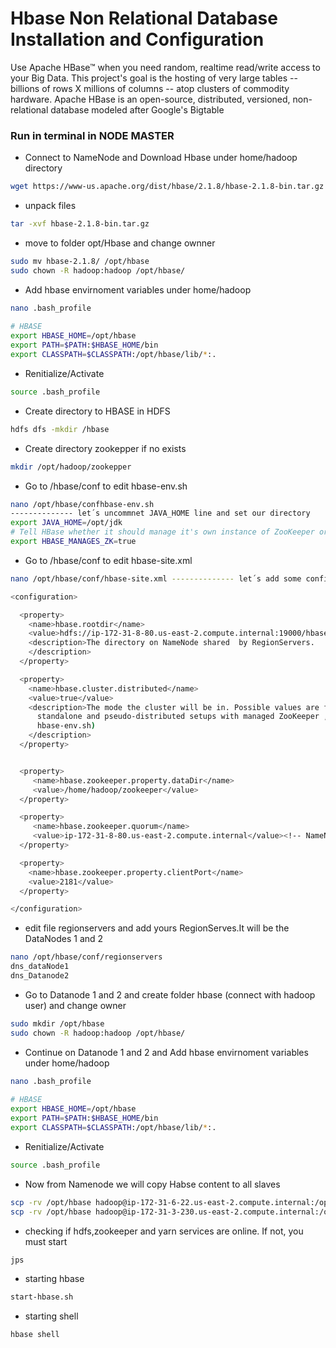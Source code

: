 
# Hbase Non Relational Database Installation and Configuration
Use Apache HBase™ when you need random, realtime read/write access to your Big Data. This project's goal is the hosting of very large tables -- billions of rows X millions of columns -- atop clusters of commodity hardware. Apache HBase is an open-source, distributed, versioned, non-relational database modeled after Google's Bigtable

### Run in terminal in NODE MASTER

* Connect to NameNode and Download Hbase under home/hadoop directory
```bash
wget https://www-us.apache.org/dist/hbase/2.1.8/hbase-2.1.8-bin.tar.gz
```

* unpack files
```bash
tar -xvf hbase-2.1.8-bin.tar.gz 
```

* move to folder opt/Hbase and change ownner
```bash
sudo mv hbase-2.1.8/ /opt/hbase 
sudo chown -R hadoop:hadoop /opt/hbase/
```

* Add hbase envirnoment variables under home/hadoop
```bash  
nano .bash_profile
 
# HBASE
export HBASE_HOME=/opt/hbase
export PATH=$PATH:$HBASE_HOME/bin
export CLASSPATH=$CLASSPATH:/opt/hbase/lib/*:.
```     

* Renitialize/Activate
```bash   
source .bash_profile
``` 

* Create directory to HBASE in HDFS
```bash   
hdfs dfs -mkdir /hbase
``` 

* Create directory zookepper if no exists
```bash   
mkdir /opt/hadoop/zookepper
``` 

* Go to /hbase/conf to edit hbase-env.sh
```bash
nano /opt/hbase/confhbase-env.sh 
-------------- let´s uncommnet JAVA_HOME line and set our directory
export JAVA_HOME=/opt/jdk
# Tell HBase whether it should manage it's own instance of ZooKeeper or not.
export HBASE_MANAGES_ZK=true
``` 
 
* Go to /hbase/conf to edit hbase-site.xml
```bash
nano /opt/hbase/conf/hbase-site.xml -------------- let´s add some configurations

<configuration>

  <property>
    <name>hbase.rootdir</name>
    <value>hdfs://ip-172-31-8-80.us-east-2.compute.internal:19000/hbase</value>><!-- NameNode dns -->
    <description>The directory on NameNode shared  by RegionServers.
    </description>
  </property>

  <property>
    <name>hbase.cluster.distributed</name>
    <value>true</value>
    <description>The mode the cluster will be in. Possible values are false:
      standalone and pseudo-distributed setups with managed ZooKeeper , true: fully-distributed with unmanaged ZooKeeper Quorum (see
      hbase-env.sh)
    </description>
  </property>


  <property>
     <name>hbase.zookeeper.property.dataDir</name>
     <value>/home/hadoop/zookeeper</value>
  </property>

  <property>
     <name>hbase.zookeeper.quorum</name>
     <value>ip-172-31-8-80.us-east-2.compute.internal</value><!-- NameNode dns -->
  </property>

  <property>
    <name>hbase.zookeeper.property.clientPort</name>
    <value>2181</value>
  </property>

</configuration>

```

* edit file regionservers and add yours RegionServes.It will be the DataNodes 1 and 2
```bash
nano /opt/hbase/conf/regionservers
dns_dataNode1
dns_Datanode2
```

* Go to Datanode 1 and 2 and create folder hbase (connect with hadoop user) and change owner
```bash
sudo mkdir /opt/hbase
sudo chown -R hadoop:hadoop /opt/hbase/
```

* Continue on Datanode 1 and 2 and Add hbase envirnoment variables under home/hadoop
```bash
nano .bash_profile
 
# HBASE
export HBASE_HOME=/opt/hbase
export PATH=$PATH:$HBASE_HOME/bin
export CLASSPATH=$CLASSPATH:/opt/hbase/lib/*:.
```

* Renitialize/Activate
```bash   
source .bash_profile
``` 

* Now from Namenode we will copy Habse content to all slaves
```bash   
scp -rv /opt/hbase hadoop@ip-172-31-6-22.us-east-2.compute.internal:/opt ------------ Datanode1
scp -rv /opt/hbase hadoop@ip-172-31-3-230.us-east-2.compute.internal:/opt------------ Datanode2
``` 


* checking if hdfs,zookeeper and yarn services are online. If not, you must start
```bash
jps
```

* starting hbase
```bash
start-hbase.sh
```

* starting shell
```bash
hbase shell
```
